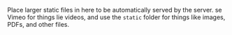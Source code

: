 Place larger static files in here to be automatically served by the server.
se Vimeo for things lie videos, and use the `static` folder for things like images, PDFs, and other files.